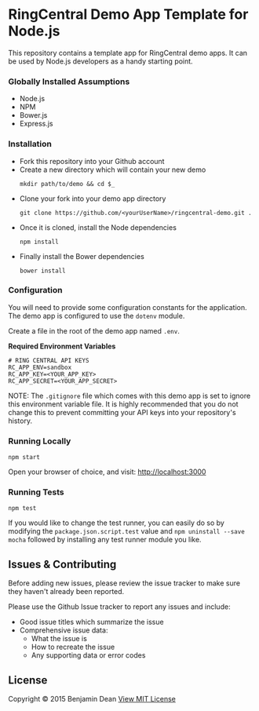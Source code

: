 # RingCentral Demo App Template for Node.js

This repository contains a template app for RingCentral demo apps. It can be used by Node.js developers as a handy starting point.

### Globally Installed Assumptions

* Node.js
* NPM
* Bower.js
* Express.js

### Installation

* Fork this repository into your Github account
* Create a new directory which will contain your new demo
    ```
    mkdir path/to/demo && cd $_
    ```
* Clone your fork into your demo app directory
    ```
    git clone https://github.com/<yourUserName>/ringcentral-demo.git .
    ```
* Once it is cloned, install the Node dependencies
    ```
    npm install
    ```
* Finally install the Bower dependencies
    ```
    bower install
    ```
### Configuration
You will need to provide some configuration constants for the application. The demo app is configured to use the `dotenv` module.

Create a file in the root of the demo app named `.env`.

**Required Environment Variables**
```
# RING CENTRAL API KEYS
RC_APP_ENV=sandbox
RC_APP_KEY=<YOUR_APP_KEY>
RC_APP_SECRET=<YOUR_APP_SECRET>
```

NOTE: The `.gitignore` file which comes with this demo app is set to ignore this environment variable file. It is highly recommended that you do not change this to prevent committing your API keys into your repository's history.

### Running Locally

```
npm start
```

Open your browser of choice, and visit: [http://localhost:3000](http://localhost:3000)

### Running Tests

```
npm test
```

If you would like to change the test runner, you can easily do so by modifying the `package.json.script.test` value and `npm uninstall --save mocha` followed by installing any test runner module you like.

## Issues &amp; Contributing
Before adding new issues, please review the issue tracker to make sure they haven't already been reported.

Please use the Github Issue tracker to report any issues and include:

* Good issue titles which summarize the issue
* Comprehensive issue data:
  * What the issue is
  * How to recreate the issue
  * Any supporting data or error codes

## License
Copyright &copy; 2015 Benjamin Dean
[View MIT License](/LICENSE)
